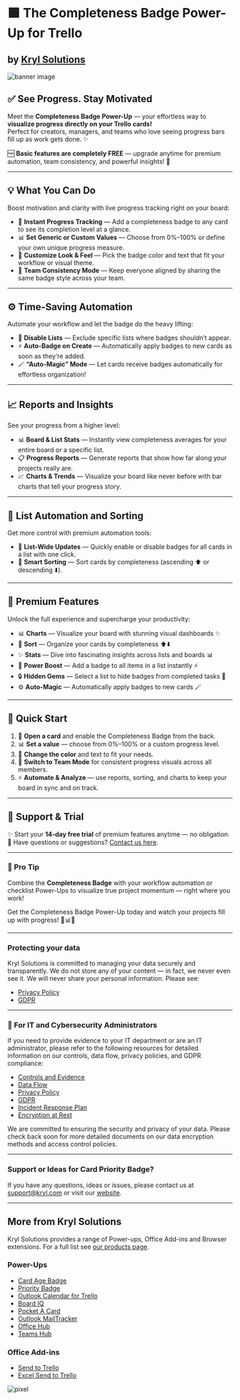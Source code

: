 # 🟩 The Completeness Badge Power-Up for Trello

## by [Kryl Solutions](https://kryl.com)

![banner image](https://kryl.com/apps/trello/trello-complete/images/banner.png)

## ✅ See Progress. Stay Motivated

Meet the **Completeness Badge Power-Up** — your effortless way to **visualize progress directly on your Trello cards!**  
Perfect for creators, managers, and teams who love seeing progress bars fill up as work gets done. ✨  

🆓 **Basic features are completely FREE** — upgrade anytime for premium automation, team consistency, and powerful insights! 🚀  

---

## 💡 What You Can Do

Boost motivation and clarity with live progress tracking right on your board:

- 🎯 **Instant Progress Tracking** — Add a completeness badge to any card to see its completion level at a glance.  
- 📊 **Set Generic or Custom Values** — Choose from 0%–100% or define your own unique progress measure.  
- 🎨 **Customize Look & Feel** — Pick the badge color and text that fit your workflow or visual theme.  
- 🤝 **Team Consistency Mode** — Keep everyone aligned by sharing the same badge style across your team.  

---

## ⚙️ Time-Saving Automation

Automate your workflow and let the badge do the heavy lifting:

- 🚫 **Disable Lists** — Exclude specific lists where badges shouldn’t appear.  
- ⚡ **Auto-Badge on Create** — Automatically apply badges to new cards as soon as they’re added.  
- 🪄 **“Auto-Magic” Mode** — Let cards receive badges automatically for effortless organization!  

---

## 📈 Reports and Insights

See your progress from a higher level:

- 📊 **Board & List Stats** — Instantly view completeness averages for your entire board or a specific list.  
- 📋 **Progress Reports** — Generate reports that show how far along your projects really are.  
- 📈 **Charts & Trends** — Visualize your board like never before with bar charts that tell your progress story.  

---

## 🧭 List Automation and Sorting

Get more control with premium automation tools:

- 🧭 **List-Wide Updates** — Quickly enable or disable badges for all cards in a list with one click.  
- 🔢 **Smart Sorting** — Sort cards by completeness (ascending ⬆️ or descending ⬇️).  

---

## 🌟 Premium Features

Unlock the full experience and supercharge your productivity:

- 📊 **Charts** — Visualize your board with stunning visual dashboards ✨  
- 🔢 **Sort** — Organize your cards by completeness ⬆️⬇️  
- ✨ **Stats** — Dive into fascinating insights across lists and boards 📊  
- 🌟 **Power Boost** — Add a badge to all items in a list instantly ⚡  
- 🔒 **Hidden Gems** — Select a list to hide badges from completed tasks 🙈  
- ⚙️ **Auto-Magic** — Automatically apply badges to new cards 🪄  

---

## 🏁 Quick Start

1. 🎯 **Open a card** and enable the Completeness Badge from the back.  
2. 📊 **Set a value** — choose from 0%–100% or a custom progress level.  
3. 🎨 **Change the color** and text to fit your needs.  
4. 🤝 **Switch to Team Mode** for consistent progress visuals across all members.  
5. ⚡ **Automate & Analyze** — use reports, sorting, and charts to keep your board in sync and on track.  

---

## 💬 Support & Trial

✨ Start your **14-day free trial** of premium features anytime — no obligation.  
💌 Have questions or suggestions? [Contact us here](https://kryl.com/?page=contact).  

---

### 🧠 Pro Tip

Combine the **Completeness Badge** with your workflow automation or checklist Power-Ups to visualize true project momentum — right where you work!  

Get the Completeness Badge Power-Up today and watch your projects fill up with progress! 💪📊✨

---

### Protecting your data

Kryl Solutions is committed to managing your data securely and transparently. We do not store any of your content — in fact, we never even see it. We will never share your personal information. Please see:

- [Privacy Policy](https://kryl.com/?page=/privacy)
- [GDPR](https://kryl.com/?page=/gdpr)

---

### 🔐 For IT and Cybersecurity Administrators

If you need to provide evidence to your IT department or are an IT administrator, please refer to the following resources for detailed information on our controls, data flow, privacy policies, and GDPR compliance:

- [Controls and Evidence](https://kryl.com/?page=/review)
- [Data Flow](https://kryl.com/?page=/dataflow)
- [Privacy Policy](https://kryl.com/?page=/privacy)
- [GDPR](https://kryl.com/?page=/gdpr)
- [Incident Response Plan](https://kryl.com/?page=irp)
- [Encryption at Rest](https://kryl.com/?page=ear)

We are committed to ensuring the security and privacy of your data. Please check back soon for more detailed documents on our data encryption methods and access control policies.

---

### Support or Ideas for Card Priority Badge?

If you have any questions, ideas or issues, please contact us at [support@kryl.com](mailto:support@kryl.com) or visit our [website](https://www.kryl.com).

---

## More from Kryl Solutions

Kryl Solutions provides a range of Power-ups, Office Add-ins and Browser extensions. For a full list see [our products page](https://kryl.com/?page=/products).

### Power-Ups

- [Card Age Badge](https://trello.com/power-ups/620fe78e535dec37299d6de4/)
- [Priority Badge](https://trello.com/power-ups/622beeb83f53e80ce0e50001/)
- [Outlook Calendar for Trello](https://trello.com/power-ups/637307154b117e05a423c8a1/)
- [Board IQ](https://trello.com/power-ups/62b87e223686ce40fd9f00a1/)
- [Pocket A Card](https://trello.com/power-ups/630d74e4e1bab6013d6c1160/)
- [Outlook MailTracker](https://trello.com/power-ups/63e866a6f4b10ebc8498c998/)
- [Office Hub](https://trello.com/power-ups/65a43aa44a6be08855ac5ac2/)
- [Teams Hub](https://trello.com/power-ups/65b8836c3f45b105fe4c24db/)

### Office Add-ins

- [Send to Trello](https://appsource.microsoft.com/en-us/product/office/WA200004973?tab=Overview)
- [Excel Send to Trello](https://appsource.microsoft.com/en-us/product/office/WA200005960?tab=Overview)

![pixel](https://kryl.com/api/?path=pageHit&appName=completeness)

